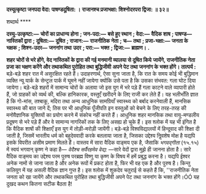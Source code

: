 **दस्यूत्कृष्टा जनपदा वेदा: पाषण्डदूषिता: ।** **राजानश्च प्रजाभक्षा: शिश्नोदरपरा द्विजा: ॥ ३२॥** 

शब्दार्थ **** 

**दस्यु-उत्कृष्टा:—** **चोरों का प्राधान्य होना** **; जन-पदा:—** **बसे हुए स्थान** **; वेदा:—** **वैदिक शाष** **; पाषण्ड—** **नास्तिकों द्वारा** **;** **दूषिता:—** **दूषित** **; राजान:—** **राजनीतिक नेता** **; च—** **तथा** **; प्रजा-भक्षा:—** **जनता के भक्षक** **; शिश्न-उदर—** **जननांग तथा** **उदर** **; परा:—** **भक्त** **; द्विजा:—** **ब्राह्मण।** **.** 

**शहर चोरों से भरे होंगे, वेद नास्तिकों के द्वारा की गई मनमानी व्यालया से दूषित किये** **जायेंगे, राजनीतिक नेता प्रजा का भक्षण करेंगे और तथाकथित पुरोहित तथा बुद्धिजीवी** **अपने पेट तथा जननांग के भक्त होंगे।** **तात्पर्य :** बड़े-बड़े शहर रात में असुरक्षित रहते हैं। उदाहरणार्थ, ऐसा सुना जाता है, कि रात के समय कोई भी बुद्धिमान व्यक्ति न्यू यार्क के सेन्ट्रल पार्क में घूमने नहीं जायेगा क्योंकि उसे पता है कि उसका संभवत: गला घोट दिया जायेगा। बड़े-बड़े शहरों में सामान्य चोरों के अलावा जो इस युग में भरे पड़े हैं गला काटने वाले व्यापारी होते हैं, जो ग्राहकों को व्यर्थ की, बल्कि हानिकारक, वस्तुएँ खरीदने के लिए राजी कर लेते हैं। यह भलीभाँति ज्ञात है कि गो-मांस, तश्बाकू, मदिरा तथा अन्य आधुनिक सामग्रियाँ स्वास्थ्य को बर्बाद करनेवाली हैं, मानसिक स्वास्थ्य की बात जाने दें; तिस पर भी आधुनिक पूँजीपति इन वस्तुओं को बेचने के लिए तरह-तरह की मनोवैज्ञानिक युक्तियों का प्रयोग करने में संकोच नहीं करते हैं। आधुनिक शहर मानसिक तथा वायु-मण्डलीय प्रदूषण से भरे पड़े हैं और वे सामान्य नागरिकों तक के लिए असह्य हो चुके हैं। इस श्लोक में यह भी इंगित है कि वैदिक शाषों की शिक्षाएँ इस युग में तोड़ी-मरोड़ी जायेंगी। बड़े-बड़े विश्वविद्यालयों में हिन्दूवाद की शिक्षा दी जाती है, जिसमें भारतीय धर्म को बहुदेववादी करके बतलाया जाता है, जिसका उद्देश्य निॢवशेष मोक्ष है यद्यपि इसके विपरीत असीम प्रमाण मिलते हैं। वास्तव में सारा वैदिक वाङ्मय एक है, जैसाकि *भगवद्गीता* (१५.१५) में स्वयं भगवान् कृष्ण ने कहा है— *वेदैश्च सर्वैरहमेव वेद्य:* —सारे वेदों द्वारा मुझे ही जानना होता है। सारे वैदिक वाङ्मय का उद्देश्य परम पुरुष परब्रह्म विष्णु या कृष्ण के विषय में हमें प्रबुद्ध करना है। यद्यपि ईश्वर अनेक नामों से जाना जाता है और अनेक रूपों में प्रकट होता है, फिर भी वह एक है और पुरुष है। किन्तु कलियुग में यह असली वैदिक ज्ञान गुप्त है। इस श्लोक में शुकदेव चतुराई से कहते हैं कि, ''राजनीतिक नेता जनता को खा जायेंगे और तथाकथित पुरोहित तथा बुद्धिजीवी अपने पेट तथा जननांग के भक्त होंगे।ÓÓ यह दुखद कथन कितना सटीक बैठता है!  